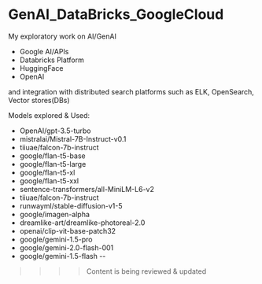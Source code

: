 # GenAI_DataBricks_GoogleCloud

My exploratory work on AI/GenAI 
- Google AI/APIs
- Databricks Platform
- HuggingFace
- OpenAI

and integration with distributed search platforms such as ELK, OpenSearch, Vector stores(DBs)

Models explored & Used:
- OpenAI/gpt-3.5-turbo
- mistralai/Mistral-7B-Instruct-v0.1
- tiiuae/falcon-7b-instruct
- google/flan-t5-base
- google/flan-t5-large
- google/flan-t5-xl
- google/flan-t5-xxl
- sentence-transformers/all-MiniLM-L6-v2
- tiiuae/falcon-7b-instruct
- runwayml/stable-diffusion-v1-5
- google/imagen-alpha
- dreamlike-art/dreamlike-photoreal-2.0
- openai/clip-vit-base-patch32
- google/gemini-1.5-pro
- google/gemini-2.0-flash-001
- google/gemini-1.5-flash
-- <more to be added>

>>>> Content is being reviewed & updated

